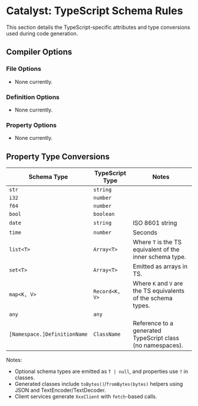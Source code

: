 # Catalyst: TypeScript Schema Rules
This section details the TypeScript-specific attributes and type conversions used during code generation.

## Compiler Options
### File Options
- None currently.

### Definition Options
- None currently.

### Property Options
- None currently.

## Property Type Conversions
| Schema Type                  | TypeScript Type        | Notes                                                           |
|------------------------------|------------------------|-----------------------------------------------------------------|
| `str`                        | `string`               |                                                                 |
| `i32`                        | `number`               |                                                                 |
| `f64`                        | `number`               |                                                                 |
| `bool`                       | `boolean`              |                                                                 |
| `date`                       | `string`               | ISO 8601 string                                                 |
| `time`                       | `number`               | Seconds                                                         |
| `list<T>`                    | `Array<T>`             | Where `T` is the TS equivalent of the inner schema type.        |
| `set<T>`                     | `Array<T>`             | Emitted as arrays in TS.                                        |
| `map<K, V>`                  | `Record<K, V>`         | Where `K` and `V` are the TS equivalents of the schema types.   |
| `any`                        | `any`                  |                                                                 |
| `[Namespace.]DefinitionName` | `ClassName`            | Reference to a generated TypeScript class (no namespaces).      |

Notes:
- Optional schema types are emitted as `T | null`, and properties use `?` in classes.
- Generated classes include `toBytes()`/`fromBytes(bytes)` helpers using JSON and TextEncoder/TextDecoder.
- Client services generate `XxxClient` with `fetch`-based calls.